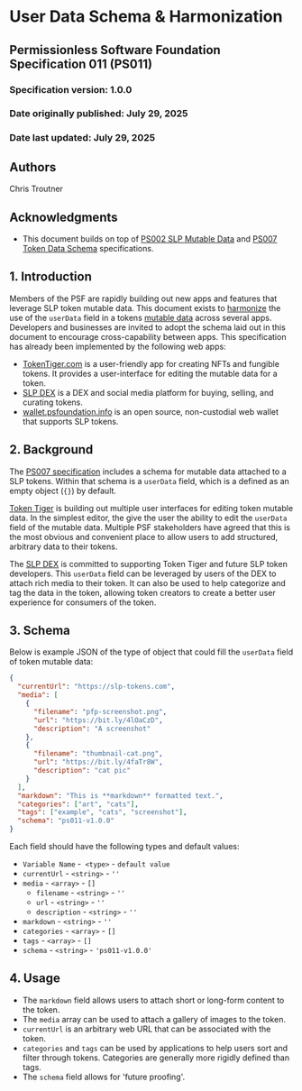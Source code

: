 # User Data Schema & Harmonization

## Permissionless Software Foundation Specification 011 (PS011)

### Specification version: 1.0.0

### Date originally published: July 29, 2025

### Date last updated: July 29, 2025

## Authors

Chris Troutner

## Acknowledgments

- This document builds on top of [PS002 SLP Mutable Data](./ps002-slp-mutable-data.md) and [PS007 Token Data Schema](./ps007-token-data-schema.md) specifications.

## 1. Introduction

Members of the PSF are rapidly building out new apps and features that leverage SLP token mutable data. This document exists to [harmonize](https://www.integrate.io/glossary/what-is-data-harmonization/) the use of the `userData` field in a tokens [mutable data](./ps007-token-data-schema.md) across several apps. Developers and businesses are invited to adopt the schema laid out in this document to encourage cross-capability between apps. This specification has already been implemented by the following web apps:

- [TokenTiger.com](https://tokentiger.com) is a user-friendly app for creating NFTs and fungible tokens. It provides a user-interface for editing the mutable data for a token.
- [SLP DEX](https://dex.psfoundation.info) is a DEX and social media platform for buying, selling, and curating tokens.
- [wallet.psfoundation.info](https://wallet.psfoundation.info) is an open source, non-custodial web wallet that supports SLP tokens.

## 2. Background

The [PS007 specification](./ps007-token-data-schema.md) includes a schema for mutable data attached to a SLP tokens. Within that schema is a `userData` field, which is a defined as an empty object (`{}`) by default.

[Token Tiger](https://tokentiger.com) is building out multiple user interfaces for editing token mutable data. In the simplest editor, the give the user the ability to edit the `userData` field of the mutable data. Multiple PSF stakeholders have agreed that this is the most obvious and convenient place to allow users to add structured, arbitrary data to their tokens.

The [SLP DEX](https://dex.psfoundation.info) is committed to supporting Token Tiger and future SLP token developers. This `userData` field can be leveraged by users of the DEX to attach rich media to their token. It can also be used to help categorize and tag the data in the token, allowing token creators to create a better user experience for consumers of the token.

## 3. Schema

Below is example JSON of the type of object that could fill the `userData` field of token mutable data:

```json
{
  "currentUrl": "https://slp-tokens.com",
  "media": [
    {
      "filename": "pfp-screenshot.png",
      "url": "https://bit.ly/4lOaCzD",
      "description": "A screenshot"
    }, 
    {
      "filename": "thumbnail-cat.png",
      "url": "https://bit.ly/4faTr8W",
      "description": "cat pic"
    }
  ],
  "markdown": "This is **markdown** formatted text.",
  "categories": ["art", "cats"],
  "tags": ["example", "cats", "screenshot"],
  "schema": "ps011-v1.0.0"
}
```

Each field should have the following types and default values:
- `Variable Name` -` <type>` - `default value`
- `currentUrl` - `<string>` - `''`
- `media` - `<array>` - `[]`
  - `filename` - `<string>` - `''`
  - `url` - `<string>` - `''`
  - `description` - `<string>` - `''`
- `markdown` - `<string>` - `''`
- `categories` - `<array>` - `[]`
- `tags` - `<array>` - `[]`
- `schema` - `<string>` - `'ps011-v1.0.0'`

## 4. Usage

- The `markdown` field allows users to attach short or long-form content to the token.
- The `media` array can be used to attach a gallery of images to the token.
- `currentUrl` is an arbitrary web URL that can be associated with the token.
- `categories` and `tags` can be used by applications to help users sort and filter through tokens. Categories are generally more rigidly defined than tags.
- The `schema` field allows for 'future proofing'.